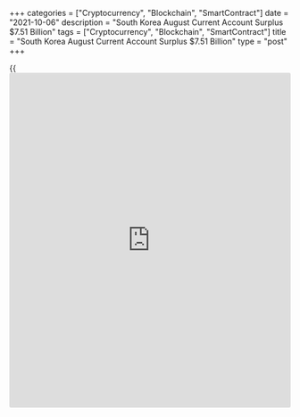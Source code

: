 +++
categories = ["Cryptocurrency", "Blockchain", "SmartContract"]
date = "2021-10-06"
description = "South Korea August Current Account Surplus $7.51 Billion"
tags = ["Cryptocurrency", "Blockchain", "SmartContract"]
title = "South Korea August Current Account Surplus $7.51 Billion"
type = "post"
+++

{{<iframe id="large-banner" src="https://www.bounty.group/#slide=24.0" width="100%" height="600" scrolling="no" style="border: 0px solid rgb(216, 221, 230); border-radius: 3px;">}}

South Korea posted a current account surplus of $7.51 billion in August,
the Bank of Korea said on Thursday - down from $8.21 billion in July.

The goods account surplus decreased to $5.64 billion, compared to $7.08
billion in August 2020.

The services account recorded a $1.0 billion surplus, up from the $0.88
billion dollar deficit one year earlier, owing to an improvement in the
transport account.

The primary income account surplus increased from $0.71 billion the year
previously to $1.11 billion in August 2021.

The secondary income account recorded a$ 0.23 billion deficit.

Looking at the financial account, net assets increased by $5.8 billion
in August.

Direct investment assets increased by $5.33 billion, and direct
investment liabilities increased by $0.59 billion.

There was a $5.38 billion increase in portfolio investment assets during
the month, and a $3.12 billion decrease in portfolio investment
liabilities.

Financial derivatives posted a net increase of $0.44 billion.

In [terms](https://www.fintechee.com/terms/) of other investments, there was a decrease of $2.55 billion in
assets and an increase of $10.72 billion in liabilities.

Reserve assets increased by $5.39 billion.

For comments and feedback [contact](https://www.playgroundfx.com/contact/): editorial@rtt[news](https://www.letsplayfx.com/blog/forex-news-website/).com

[Economic News][1]

 **What parts of the world are seeing the best (and worst) economic
performances lately? Click[here][2] to check out our [Econ Scorecard][2]
and find out! See up-to-the-moment [ranking](https://www.playgroundfx.com/blog/crypto-exchange-ranking/)s for the best and worst
performers in [GDP][3], [unemployment rate][4], [inflation][5] and much
more.**

   1. www.rtt[news](https://www.letsplayfx.com/blog/forex-news-website/).com/Content/EconomicNews.aspx
   2. www.rtt[news](https://www.letsplayfx.com/blog/forex-news-website/).com/economic-scorecard/world-rank/PPI/highest-performance.aspx
   3. www.rtt[news](https://www.letsplayfx.com/blog/forex-news-website/).com/economic-scorecard/world-rank/GDP/highest-performance.aspx
   4. www.rtt[news](https://www.letsplayfx.com/blog/forex-news-website/).com/economic-scorecard/world-rank/unemployment-rate/lowest-performance.aspx
   5. www.rtt[news](https://www.letsplayfx.com/blog/forex-news-website/).com/economic-scorecard/world-rank/CPI/highest-performance.aspx